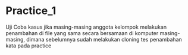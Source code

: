 # Practice_1
Uji Coba kasus jika masing-masing anggota kelompok melakukan penambahan di file yang sama secara bersamaan di komputer masing-masing, dimana sebelumnya sudah melakukan cloning
tes penambahan kata pada practice
